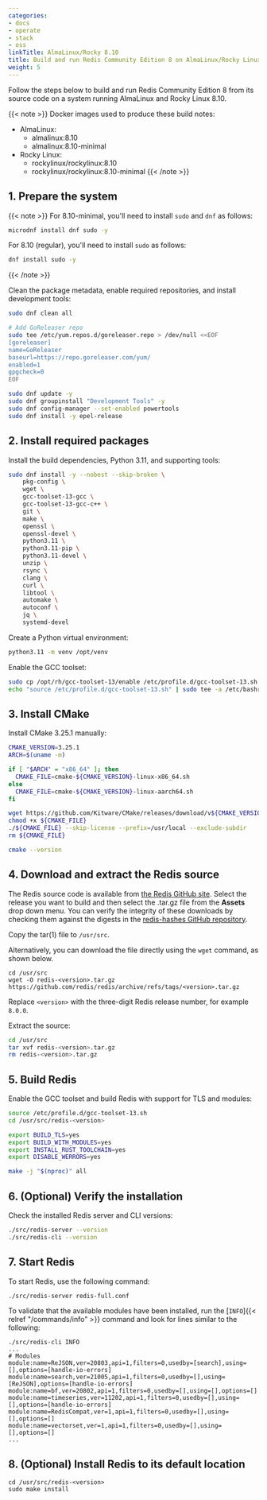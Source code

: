 ```yaml
---
categories:
- docs
- operate
- stack
- oss
linkTitle: AlmaLinux/Rocky 8.10
title: Build and run Redis Community Edition 8 on AlmaLinux/Rocky Linux 8.10
weight: 5
---
```


Follow the steps below to build and run Redis Community Edition 8 from its source code on a system running AlmaLinux and Rocky Linux 8.10.

{{< note >}}
Docker images used to produce these build notes:
- AlmaLinux:
    - almalinux:8.10
    - almalinux:8.10-minimal
- Rocky Linux:
    - rockylinux/rockylinux:8.10
    - rockylinux/rockylinux:8.10-minimal
{{< /note >}}

## 1. Prepare the system

{{< note >}}
For 8.10-minimal, you'll need to install `sudo` and `dnf` as follows:

```bash
microdnf install dnf sudo -y
```

For 8.10 (regular), you'll need to install `sudo` as follows:

```bash
dnf install sudo -y
```
{{< /note >}}

Clean the package metadata, enable required repositories, and install development tools:

```bash
sudo dnf clean all

# Add GoReleaser repo
sudo tee /etc/yum.repos.d/goreleaser.repo > /dev/null <<EOF
[goreleaser]
name=GoReleaser
baseurl=https://repo.goreleaser.com/yum/
enabled=1
gpgcheck=0
EOF

sudo dnf update -y
sudo dnf groupinstall "Development Tools" -y
sudo dnf config-manager --set-enabled powertools
sudo dnf install -y epel-release
```

## 2. Install required packages

Install the build dependencies, Python 3.11, and supporting tools:

```bash
sudo dnf install -y --nobest --skip-broken \
    pkg-config \
    wget \
    gcc-toolset-13-gcc \
    gcc-toolset-13-gcc-c++ \
    git \
    make \
    openssl \
    openssl-devel \
    python3.11 \
    python3.11-pip \
    python3.11-devel \
    unzip \
    rsync \
    clang \
    curl \
    libtool \
    automake \
    autoconf \
    jq \
    systemd-devel
```

Create a Python virtual environment:

```bash
python3.11 -m venv /opt/venv
```

Enable the GCC toolset:

```bash
sudo cp /opt/rh/gcc-toolset-13/enable /etc/profile.d/gcc-toolset-13.sh
echo "source /etc/profile.d/gcc-toolset-13.sh" | sudo tee -a /etc/bashrc
```

## 3. Install CMake

Install CMake 3.25.1 manually:

```bash
CMAKE_VERSION=3.25.1
ARCH=$(uname -m)

if [ "$ARCH" = "x86_64" ]; then
  CMAKE_FILE=cmake-${CMAKE_VERSION}-linux-x86_64.sh
else
  CMAKE_FILE=cmake-${CMAKE_VERSION}-linux-aarch64.sh
fi

wget https://github.com/Kitware/CMake/releases/download/v${CMAKE_VERSION}/${CMAKE_FILE}
chmod +x ${CMAKE_FILE}
./${CMAKE_FILE} --skip-license --prefix=/usr/local --exclude-subdir
rm ${CMAKE_FILE}

cmake --version
```

## 4. Download and extract the Redis source

The Redis source code is available from [the Redis GitHub site](https://github.com/redis/redis/releases). Select the release you want to build and then select the .tar.gz file from the **Assets** drop down menu. You can verify the integrity of these downloads by checking them against the digests in the [redis-hashes GitHub repository](https://github.com/redis/redis-hashes).

Copy the tar(1) file to `/usr/src`.

Alternatively, you can download the file directly using the `wget` command, as shown below.

```
cd /usr/src
wget -O redis-<version>.tar.gz https://github.com/redis/redis/archive/refs/tags/<version>.tar.gz
```

Replace `<version>` with the three-digit Redis release number, for example `8.0.0`.

Extract the source:

```bash
cd /usr/src
tar xvf redis-<version>.tar.gz
rm redis-<version>.tar.gz
```

## 5. Build Redis

Enable the GCC toolset and build Redis with support for TLS and modules:

```bash
source /etc/profile.d/gcc-toolset-13.sh
cd /usr/src/redis-<version>

export BUILD_TLS=yes
export BUILD_WITH_MODULES=yes
export INSTALL_RUST_TOOLCHAIN=yes
export DISABLE_WERRORS=yes

make -j "$(nproc)" all
```

## 6. (Optional) Verify the installation

Check the installed Redis server and CLI versions:

```bash
./src/redis-server --version
./src/redis-cli --version
```

## 7. Start Redis

To start Redis, use the following command:

```bash
./src/redis-server redis-full.conf
```

To validate that the available modules have been installed, run the [`INFO`]{{< relref "/commands/info" >}} command and look for lines similar to the following:

```
./src/redis-cli INFO
...
# Modules
module:name=ReJSON,ver=20803,api=1,filters=0,usedby=[search],using=[],options=[handle-io-errors]
module:name=search,ver=21005,api=1,filters=0,usedby=[],using=[ReJSON],options=[handle-io-errors]
module:name=bf,ver=20802,api=1,filters=0,usedby=[],using=[],options=[]
module:name=timeseries,ver=11202,api=1,filters=0,usedby=[],using=[],options=[handle-io-errors]
module:name=RedisCompat,ver=1,api=1,filters=0,usedby=[],using=[],options=[]
module:name=vectorset,ver=1,api=1,filters=0,usedby=[],using=[],options=[]
...
```

## 8. (Optional) Install Redis to its default location

```
cd /usr/src/redis-<version>
sudo make install
```